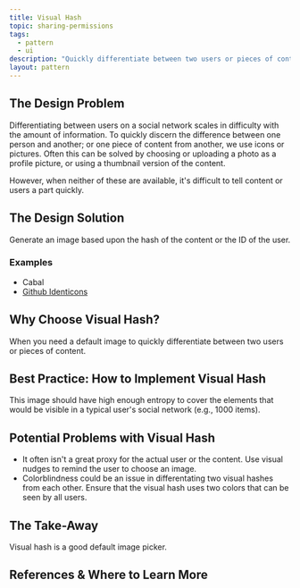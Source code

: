 ```yaml
---
title: Visual Hash
topic: sharing-permissions
tags:
  - pattern
  - ui
description: "Quickly differentiate between two users or pieces of content."
layout: pattern
---
```


## The Design Problem

Differentiating between users on a social network scales in difficulty with the
amount of information. To quickly discern the difference between one person and
another; or one piece of content from another, we use icons or pictures. Often
this can be solved by choosing or uploading a photo as a profile picture, or
using a thumbnail version of the content.

However, when neither of these are available, it's difficult to tell content or
users a part quickly.

## The Design Solution

Generate an image based upon the hash of the content or the ID of
the user.

### Examples

- Cabal
- [Github Identicons](https://github.blog/2013-08-14-identicons/)

## Why Choose Visual Hash?

When you need a default image to quickly differentiate between two users or pieces
of content.

## Best Practice: How to Implement Visual Hash

This image should have high enough entropy to cover the elements that would be
visible in a typical user's social network (e.g., 1000 items).

## Potential Problems with Visual Hash

- It often isn't a great proxy for the actual user or the content. Use visual
  nudges to remind the user to choose an image.
- Colorblindness could be an issue in differentating two visual hashes from
  each other. Ensure that the visual hash uses two colors that can be seen by all users.

## The Take-Away

Visual hash is a good default image picker.

## References & Where to Learn More
